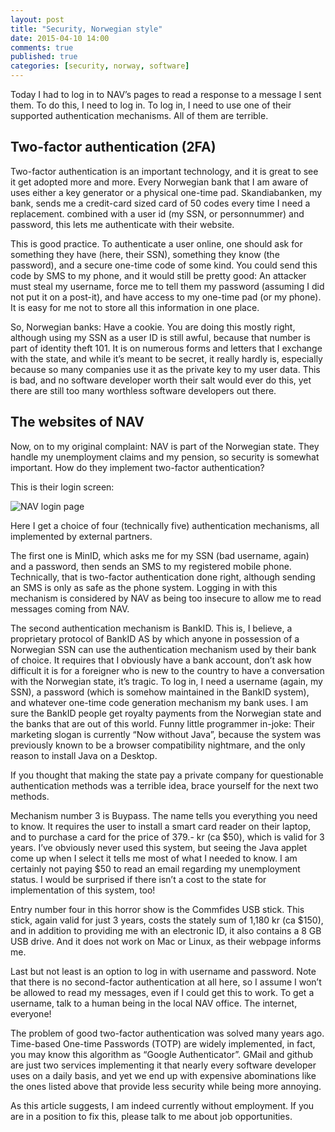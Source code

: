 ```yaml
---
layout: post
title: "Security, Norwegian style"
date: 2015-04-10 14:00
comments: true
published: true
categories: [security, norway, software]
---
```

Today I had to log in to NAV’s pages to read a response to a message I
sent them. To do this, I need to log in. To log in, I need to use one
of their supported authentication mechanisms. All of them are terrible.

<!-- more -->
## Two-factor authentication (2FA)

Two-factor authentication is an important technology, and it is great
to see it get adopted more and more. Every Norwegian bank that I am
aware of uses either a key generator or a physical one-time pad.
Skandiabanken, my bank, sends me a credit-card sized card of 50 codes
every time I need a replacement. combined with a user id (my SSN, or
personnummer) and password, this lets me authenticate with their
website.

This is good practice. To authenticate a user online, one should ask
for something they have (here, their SSN), something they know (the
password), and a secure one-time code of some kind. You could send
this code by SMS to my phone, and it would still be pretty good: An
attacker must steal my username, force me to tell them my password
(assuming I did not put it on a post-it), and have access to my
one-time pad (or my phone). It is easy for me not to store all this
information in one place.

So, Norwegian banks: Have a cookie. You are doing this mostly right,
although using my SSN as a user ID is still awful, because that number
is part of identity theft 101. It is on numerous forms and letters
that I exchange with the state, and while it’s meant to be secret, it
really hardly is, especially because so many companies use it as the
private key to my user data. This is bad, and no software developer
worth their salt would ever do this, yet there are still too many
worthless software developers out there.

## The websites of NAV

Now, on to my original complaint: NAV is part of the Norwegian state.
They handle my unemployment claims and my pension, so security is
somewhat important. How do they implement two-factor authentication?

This is their login screen:

![NAV login page](http://i.imgur.com/arP5gRw.png)

Here I get a choice of four (technically five) authentication
mechanisms, all implemented by external partners.

The first one is MinID, which asks me for my SSN (bad username, again)
and a password, then sends an SMS to my registered mobile phone.
Technically, that is two-factor authentication done right, although
sending an SMS is only as safe as the phone system. Logging in with
this mechanism is considered by NAV as being too insecure to allow me
to read messages coming from NAV.

The second authentication mechanism is BankID. This is, I believe, a
proprietary protocol of BankID AS by which anyone in possession of a
Norwegian SSN can use the authentication mechanism used by their bank
of choice. It requires that I obviously have a bank account, don’t ask
how difficult it is for a foreigner who is new to the country to have
a conversation with the Norwegian state, it’s tragic. To log in, I
need a username (again, my SSN), a password (which is somehow
maintained in the BankID system), and whatever one-time code
generation mechanism my bank uses. I am sure the BankID people get
royalty payments from the Norwegian state and the banks that are out
of this world. Funny little programmer in-joke: Their marketing slogan
is currently “Now without Java”, because the system was previously
known to be a browser compatibility nightmare, and the only reason to
install Java on a Desktop.

If you thought that making the state pay a private company for
questionable authentication methods was a terrible idea, brace
yourself for the next two methods.

Mechanism number 3 is Buypass. The name tells you everything you need
to know. It requires the user to install a smart card reader on their
laptop, and to purchase a card for the price of 379.- kr (ca $50),
which is valid for 3 years. I’ve obviously never used this system, but
seeing the Java applet come up when I select it tells me most of what
I needed to know. I am certainly not paying $50 to read an email
regarding my unemployment status. I would be surprised if there isn’t
a cost to the state for implementation of this system, too!

Entry number four in this horror show is the Commfides USB stick. This
stick, again valid for just 3 years, costs the stately sum of 1,180 kr
(ca $150), and in addition to providing me with an electronic ID, it
also contains a 8 GB USB drive. And it does not work on Mac or Linux,
as their webpage informs me.

Last but not least is an option to log in with username and password.
Note that there is no second-factor authentication at all here, so I
assume I won’t be allowed to read my messages, even if I could get
this to work. To get a username, talk to a human being in the local
NAV office. The internet, everyone!

The problem of good two-factor authentication was solved many years
ago. Time-based One-time Passwords (TOTP) are widely implemented, in
fact, you may know this algorithm as “Google Authenticator”. GMail and
github are just two services implementing it that nearly every
software developer uses on a daily basis, and yet we end up with
expensive abominations like the ones listed above that provide less
security while being more annoying.

As this article suggests, I am indeed currently without employment. If
you are in a position to fix this, please talk to me about job
opportunities.
